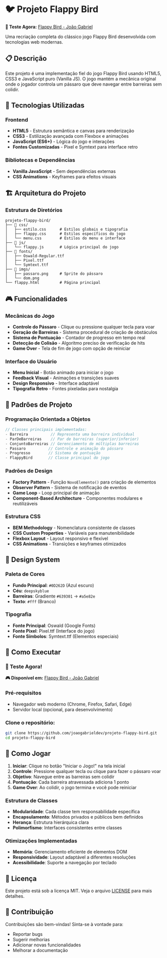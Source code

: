 # 🐦 Projeto Flappy Bird

**🎯 Teste Agora:** [Flappy Bird - João Gabriel](https://flappy-bird-eta-indol.vercel.app/)

Uma recriação completa do clássico jogo Flappy Bird desenvolvida com tecnologias web modernas.

## 📋 Descrição

Este projeto é uma implementação fiel do jogo Flappy Bird usando HTML5, CSS3 e JavaScript puro (Vanilla JS). O jogo mantém a mecânica original onde o jogador controla um pássaro que deve navegar entre barreiras sem colidir.

## 🚀 Tecnologias Utilizadas

### Frontend
- **HTML5** - Estrutura semântica e canvas para renderização
- **CSS3** - Estilização avançada com Flexbox e animações
- **JavaScript (ES6+)** - Lógica do jogo e interações
- **Fontes Customizadas** - Pixel e Symtext para interface retro

### Bibliotecas e Dependências
- **Vanilla JavaScript** - Sem dependências externas
- **CSS Animations** - Keyframes para efeitos visuais

## 🏗️ Arquitetura do Projeto

### Estrutura de Diretórios
```
projeto-flappy-bird/
├── 📁 css/
│   ├── estilo.css      # Estilos globais e tipografia
│   ├── flappy.css      # Estilos específicos do jogo
│   └── menu.css        # Estilos do menu e interface
├── 📁 js/
│   └── flappy.js       # Lógica principal do jogo
├── 📁 fonts/
│   ├── Oswald-Regular.ttf
│   ├── Pixel.ttf
│   └── Symtext.ttf
├── 📁 imgs/
│   ├── passaro.png     # Sprite do pássaro
│   └── dom.png
└── flappy.html         # Página principal
```

## 🎮 Funcionalidades

### Mecânicas do Jogo
- **Controle do Pássaro** - Clique ou pressione qualquer tecla para voar
- **Geração de Barreiras** - Sistema procedural de criação de obstáculos
- **Sistema de Pontuação** - Contador de progresso em tempo real
- **Detecção de Colisão** - Algoritmo preciso de verificação de hits
- **Game Over** - Tela de fim de jogo com opção de reiniciar

### Interface do Usuário
- **Menu Inicial** - Botão animado para iniciar o jogo
- **Feedback Visual** - Animações e transições suaves
- **Design Responsivo** - Interface adaptável
- **Tipografia Retro** - Fontes pixeladas para nostalgia

## 🔧 Padrões de Projeto

### Programação Orientada a Objetos
```javascript
// Classes principais implementadas:
- Barreira          // Representa uma barreira individual
- ParDeBarreiras    // Par de barreiras (superior/inferior)
- ConjuntoBarreiras // Gerenciamento de múltiplas barreiras
- Passaro          // Controle e animação do pássaro
- Progresso        // Sistema de pontuação
- FlappyBird       // Classe principal do jogo
```

### Padrões de Design
- **Factory Pattern** - Função `NovoElemento()` para criação de elementos
- **Observer Pattern** - Sistema de notificação de eventos
- **Game Loop** - Loop principal de animação
- **Component-Based Architecture** - Componentes modulares e reutilizáveis

### Estrutura CSS
- **BEM Methodology** - Nomenclatura consistente de classes
- **CSS Custom Properties** - Variáveis para manutenibilidade
- **Flexbox Layout** - Layout responsivo e flexível
- **CSS Animations** - Transições e keyframes otimizados

## 🎨 Design System

### Paleta de Cores
- **Fundo Principal**: `#0D262D` (Azul escuro)
- **Céu**: `deepskyblue`
- **Barreiras**: Gradiente `#639301` → `#a5e82e`
- **Texto**: `#fff` (Branco)

### Tipografia
- **Fonte Principal**: Oswald (Google Fonts)
- **Fonte Pixel**: Pixel.ttf (Interface do jogo)
- **Fonte Símbolos**: Symtext.ttf (Elementos especiais)

## 🚀 Como Executar

### 🎯 Teste Agora!
**🎮 Disponível em:** [Flappy Bird - João Gabriel](https://flappy-bird-eta-indol.vercel.app/)

### Pré-requisitos
- Navegador web moderno (Chrome, Firefox, Safari, Edge)
- Servidor local (opcional, para desenvolvimento)

### Clone o repositório:
```bash
git clone https://github.com/joaogabrieldev/projeto-flappy-bird.git
cd projeto-flappy-bird
```

## 🎯 Como Jogar

1. **Iniciar**: Clique no botão "Iniciar o Jogo!" na tela inicial
2. **Controle**: Pressione qualquer tecla ou clique para fazer o pássaro voar
3. **Objetivo**: Navegue entre as barreiras sem colidir
4. **Pontuação**: Cada barreira atravessada adiciona 1 ponto
5. **Game Over**: Ao colidir, o jogo termina e você pode reiniciar

### Estrutura de Classes
- **Modularidade**: Cada classe tem responsabilidade específica
- **Encapsulamento**: Métodos privados e públicos bem definidos
- **Herança**: Estrutura hierárquica clara
- **Polimorfismo**: Interfaces consistentes entre classes

### Otimizações Implementadas

- **Memória**: Gerenciamento eficiente de elementos DOM
- **Responsividade**: Layout adaptável a diferentes resoluções
- **Acessibilidade**: Suporte a navegação por teclado

## 📝 Licença

Este projeto está sob a licença MIT. Veja o arquivo [LICENSE](LICENSE) para mais detalhes.

## 🤝 Contribuição

Contribuições são bem-vindas! Sinta-se à vontade para:
- Reportar bugs
- Sugerir melhorias
- Adicionar novas funcionalidades
- Melhorar a documentação


